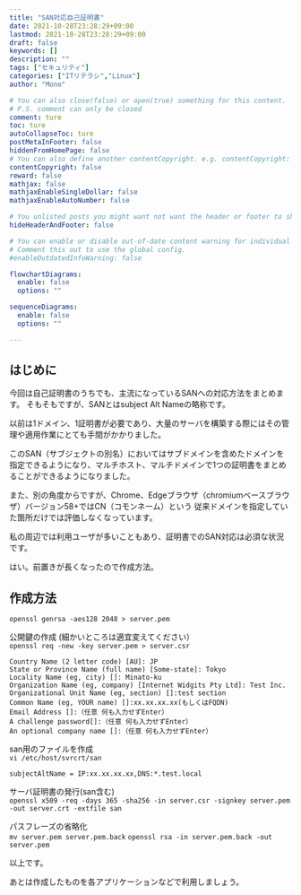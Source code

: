 ```yaml
---
title: "SAN対応自己証明書"
date: 2021-10-28T23:28:29+09:00
lastmod: 2021-10-28T23:28:29+09:00
draft: false
keywords: []
description: ""
tags: ["セキュリティ"]
categories: ["ITリテラシ","Linux"]
author: "Mono"

# You can also close(false) or open(true) something for this content.
# P.S. comment can only be closed
comment: ture
toc: ture
autoCollapseToc: ture
postMetaInFooter: false
hiddenFromHomePage: false
# You can also define another contentCopyright. e.g. contentCopyright: "This is another copyright."
contentCopyright: false
reward: false
mathjax: false
mathjaxEnableSingleDollar: false
mathjaxEnableAutoNumber: false

# You unlisted posts you might want not want the header or footer to show
hideHeaderAndFooter: false

# You can enable or disable out-of-date content warning for individual post.
# Comment this out to use the global config.
#enableOutdatedInfoWarning: false

flowchartDiagrams:
  enable: false
  options: ""

sequenceDiagrams: 
  enable: false
  options: ""

---
```


<!--more-->
## はじめに
今回は自己証明書のうちでも、主流になっているSANへの対応方法をまとめます。
そもそもですが、SANとはsubject Alt Nameの略称です。

以前は1ドメイン、1証明書が必要であり、大量のサーバを構築する際にはその管理や適用作業にとても手間がかかりました。  

このSAN（サブジェクトの別名）においてはサブドメインを含めたドメインを指定できるようになり、マルチホスト、マルチドメインで1つの証明書をまとめることができるようになりました。

また、別の角度からですが、Chrome、Edgeブラウザ（chromiumベースブラウザ）バージョン58+ではCN（コモンネーム）という 従来ドメインを指定していた箇所だけでは評価しなくなっています。

私の周辺では利用ユーザが多いこともあり、証明書でのSAN対応は必須な状況です。

はい。前置きが長くなったので作成方法。

## 作成方法
`openssl genrsa -aes128 2048 > server.pem`

公開鍵の作成 (細かいところは適宜変えてください）  
`openssl req -new -key server.pem > server.csr`
~~~
Country Name (2 letter code) [AU]: JP
State or Province Name (full name) [Some-state]: Tokyo
Locality Name (eg, city) []: Minato-ku
Organization Name (eg, company) [Internet Widgits Pty Ltd]: Test Inc.
Organizational Unit Name (eg, section) []:test section
Common Name (eg, YOUR name) []:xx.xx.xx.xx(もしくはFQDN)
Email Address []:（任意 何も入力せずEnter）
A challenge password[]:（任意 何も入力せずEnter）
An optional company name []:（任意 何も入力せずEnter）
~~~

san用のファイルを作成  
`vi /etc/host/svrcrt/san`
~~~text
subjectAltName = IP:xx.xx.xx.xx,DNS:*.test.local
~~~

サーバ証明書の発行(san含む)  
`openssl x509 -req -days 365 -sha256 -in server.csr -signkey server.pem -out server.crt -extfile san`  

パスフレーズの省略化  
`mv server.pem server.pem.back`
`openssl rsa -in server.pem.back -out server.pem`

以上です。

あとは作成したものを各アプリケーションなどで利用しましょう。  
